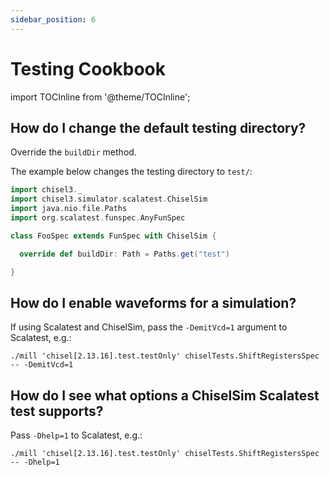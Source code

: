 ```yaml
---
sidebar_position: 6
---
```


# Testing Cookbook

import TOCInline from '@theme/TOCInline';

<TOCInline toc={toc} />

## How do I change the default testing directory?

Override the `buildDir` method.

The example below changes the testing directory to `test/`:

``` scala mdoc:reset:silent
import chisel3._
import chisel3.simulator.scalatest.ChiselSim
import java.nio.file.Paths
import org.scalatest.funspec.AnyFunSpec

class FooSpec extends FunSpec with ChiselSim {

  override def buildDir: Path = Paths.get("test")

}

```

## How do I enable waveforms for a simulation?

If using Scalatest and ChiselSim, pass the `-DemitVcd=1` argument to Scalatest, e.g.:

``` shell
./mill 'chisel[2.13.16].test.testOnly' chiselTests.ShiftRegistersSpec -- -DemitVcd=1
```

## How do I see what options a ChiselSim Scalatest test supports?

Pass `-Dhelp=1` to Scalatest, e.g.:

``` shell
./mill 'chisel[2.13.16].test.testOnly' chiselTests.ShiftRegistersSpec -- -Dhelp=1
```
